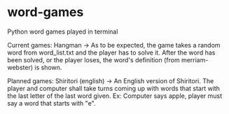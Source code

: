 # word-games
Python word games played in terminal

Current games:
	Hangman -> As to be expected, the game takes a random word from word_list.txt and the player has to solve it. After the word has been solved, or the player loses, the word's definition (from merriam-webster) is shown.

Planned games:
	Shiritori (english) -> An English version of Shiritori. The player and computer shall take turns coming up with words that start with the last letter of the last word given.
	Ex: Computer says apple, player must say a word that starts with "e".